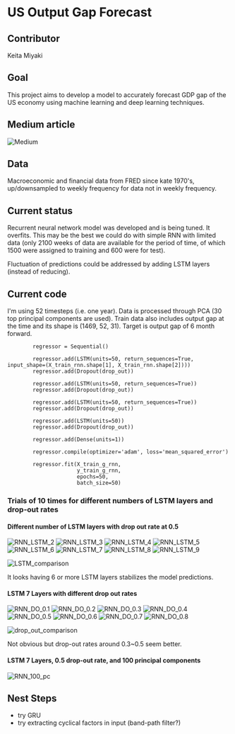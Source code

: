 # US Output Gap Forecast

## Contributor
Keita Miyaki

## Goal
This project aims to develop a model to accurately forecast GDP gap of the US economy using machine learning and deep learning techniques.

## Medium article
![Medium](https://towardsdatascience.com/recurrent-neural-networks-for-recession-forecast-f435a2a4f3ef "Medium")

## Data
Macroeconomic and financial data from FRED since kate 1970's, up/downsampled to weekly frequency for data not in weekly frequency.

## Current status
Recurrent neural network model was developed and is being tuned. It overfits. This may be the best we could do with simple RNN with limited data (only 2100 weeks of data are available for the period of time, of which 1500 were assigned to training and 600 were for test).

Fluctuation of predictions could be addressed by adding LSTM layers (instead of reducing).

## Current code

I'm using 52 timesteps (i.e. one year). Data is processed through PCA (30 top principal components are used). Train data also includes output gap at the time and its shape is (1469, 52, 31). Target is output gap of 6 month forward.

```
        regressor = Sequential()

        regressor.add(LSTM(units=50, return_sequences=True, input_shape=(X_train_rnn.shape[1], X_train_rnn.shape[2])))
        regressor.add(Dropout(drop_out))

        regressor.add(LSTM(units=50, return_sequences=True))
        regressor.add(Dropout(drop_out))

        regressor.add(LSTM(units=50, return_sequences=True))
        regressor.add(Dropout(drop_out))

        regressor.add(LSTM(units=50))
        regressor.add(Dropout(drop_out))

        regressor.add(Dense(units=1))

        regressor.compile(optimizer='adam', loss='mean_squared_error')

        regressor.fit(X_train_g_rnn, 
                      y_train_g_rnn, 
                      epochs=50, 
                      batch_size=50)
```

### Trials of 10 times for different numbers of LSTM layers and drop-out rates

#### Different number of LSTM layers with drop out rate at 0.5
![RNN_LSTM_2](images/6m_gap_rnn_2_LSTM_0.5_dropout.png "LSTM 2")
![RNN_LSTM_3](images/6m_gap_rnn_3_LSTM_0.5_dropout.png "LSTM 3")
![RNN_LSTM_4](images/6m_gap_rnn_4_LSTM_0.5_dropout.png "LSTM 4")
![RNN_LSTM_5](images/6m_gap_rnn_5_LSTM_0.5_dropout.png "LSTM 5")
![RNN_LSTM_6](images/6m_gap_rnn_6_LSTM_0.5_dropout.png "LSTM 6")
![RNN_LSTM_7](images/6m_gap_rnn_7_LSTM_0.5_dropout.png "LSTM 7")
![RNN_LSTM_8](images/6m_gap_rnn_8_LSTM_0.5_dropout.png "LSTM 8")
![RNN_LSTM_9](images/6m_gap_rnn_9_LSTM_0.5_dropout.png "LSTM 9")

![LSTM_comparison](images/LSTM_layer_trial.png "comparison_LSTM")

It looks having 6 or more LSTM layers stabilizes the model predictions.

#### LSTM 7 Layers with different drop out rates
![RNN_DO_0.1](images/6m_gap_rnn_7_LSTM_0.1_dropout.png "DO_0.1")
![RNN_DO_0.2](images/6m_gap_rnn_7_LSTM_dropout_0.2.png "DO_0.2")
![RNN_DO_0.3](images/6m_gap_rnn_7_LSTM_0.3_dropout.png "DO_0.3")
![RNN_DO_0.4](images/6m_gap_rnn_7_LSTM_dropout_0.4.png "DO_0.4")
![RNN_DO_0.5](images/6m_gap_rnn_7_LSTM_0.5_dropout.png "DO_0.5")
![RNN_DO_0.6](images/6m_gap_rnn_7_LSTM_dropout_0.6.png "DO_0.6")
![RNN_DO_0.7](images/6m_gap_rnn_7_LSTM_0.7_dropout.png "DO_0.7")
![RNN_DO_0.8](images/6m_gap_rnn_7_LSTM_dropout_0.8.png "DO_0.8")

![drop_out_comparison](images/drop_out_trial.png "comparison_drop_out")

Not obvious but drop-out rates around 0.3~0.5 seem better.

#### LSTM 7 Layers, 0.5 drop-out rate, and 100 principal components
![RNN_100_pc](images/6m_gap_rnn_7_LSTM_0.7_dropout_100_pca.png "100 pc")

## Nest Steps
- try GRU
- try extracting cyclical factors in input (band-path filter?)
